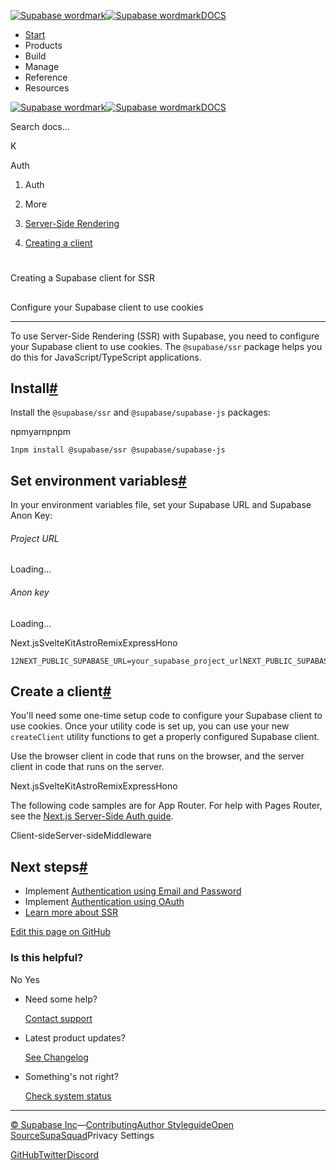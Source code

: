[![Supabase wordmark](https://supabase.com/docs/_next/image?url=%2Fdocs%2Fsupabase-dark.svg&w=256&q=75&dpl=dpl_5BYG5BkQhU19GEfZfhcgAbeGcRQo)![Supabase wordmark](https://supabase.com/docs/_next/image?url=%2Fdocs%2Fsupabase-light.svg&w=256&q=75&dpl=dpl_5BYG5BkQhU19GEfZfhcgAbeGcRQo)DOCS](https://supabase.com/docs)

-   [Start](https://supabase.com/docs/guides/getting-started)
-   Products
-   Build
-   Manage
-   Reference
-   Resources

[![Supabase wordmark](https://supabase.com/docs/_next/image?url=%2Fdocs%2Fsupabase-dark.svg&w=256&q=75&dpl=dpl_5BYG5BkQhU19GEfZfhcgAbeGcRQo)![Supabase wordmark](https://supabase.com/docs/_next/image?url=%2Fdocs%2Fsupabase-light.svg&w=256&q=75&dpl=dpl_5BYG5BkQhU19GEfZfhcgAbeGcRQo)DOCS](https://supabase.com/docs)

Search docs...

K

Auth

1.  Auth

3.  More

5.  [Server-Side Rendering](https://supabase.com/docs/guides/auth/server-side)

7.  [Creating a client](https://supabase.com/docs/guides/auth/server-side/creating-a-client)

# 

Creating a Supabase client for SSR

## 

Configure your Supabase client to use cookies

* * *

To use Server-Side Rendering (SSR) with Supabase, you need to configure your Supabase client to use cookies. The `@supabase/ssr` package helps you do this for JavaScript/TypeScript applications.

## Install[#](#install)

Install the `@supabase/ssr` and `@supabase/supabase-js` packages:

npmyarnpnpm

```
1npm install @supabase/ssr @supabase/supabase-js
```

## Set environment variables[#](#set-environment-variables)

In your environment variables file, set your Supabase URL and Supabase Anon Key:

###### Project URL

Loading...

###### Anon key

Loading...

Next.jsSvelteKitAstroRemixExpressHono

```
12NEXT_PUBLIC_SUPABASE_URL=your_supabase_project_urlNEXT_PUBLIC_SUPABASE_ANON_KEY=your_supabase_anon_key
```

## Create a client[#](#create-a-client)

You'll need some one-time setup code to configure your Supabase client to use cookies. Once your utility code is set up, you can use your new `createClient` utility functions to get a properly configured Supabase client.

Use the browser client in code that runs on the browser, and the server client in code that runs on the server.

Next.jsSvelteKitAstroRemixExpressHono

The following code samples are for App Router. For help with Pages Router, see the [Next.js Server-Side Auth guide](https://supabase.com/docs/guides/auth/server-side/nextjs?queryGroups=router&router=pages).

Client-sideServer-sideMiddleware

## Next steps[#](#next-steps)

-   Implement [Authentication using Email and Password](https://supabase.com/docs/guides/auth/server-side/email-based-auth-with-pkce-flow-for-ssr)
-   Implement [Authentication using OAuth](https://supabase.com/docs/guides/auth/server-side/oauth-with-pkce-flow-for-ssr)
-   [Learn more about SSR](https://supabase.com/docs/guides/auth/server-side-rendering)

[Edit this page on GitHub](https://github.com/supabase/supabase/blob/master/apps/docs/content/guides/auth/server-side/creating-a-client.mdx)

### Is this helpful?

No Yes

-   Need some help?
    
    [Contact support](https://supabase.com/support)
-   Latest product updates?
    
    [See Changelog](https://supabase.com/changelog)
-   Something's not right?
    
    [Check system status](https://status.supabase.com/)

* * *

[© Supabase Inc](https://supabase.com/)—[Contributing](https://github.com/supabase/supabase/blob/master/apps/docs/DEVELOPERS.md)[Author Styleguide](https://github.com/supabase/supabase/blob/master/apps/docs/CONTRIBUTING.md)[Open Source](https://supabase.com/open-source)[SupaSquad](https://supabase.com/supasquad)Privacy Settings

[GitHub](https://github.com/supabase/supabase)[Twitter](https://twitter.com/supabase)[Discord](https://discord.supabase.com/)